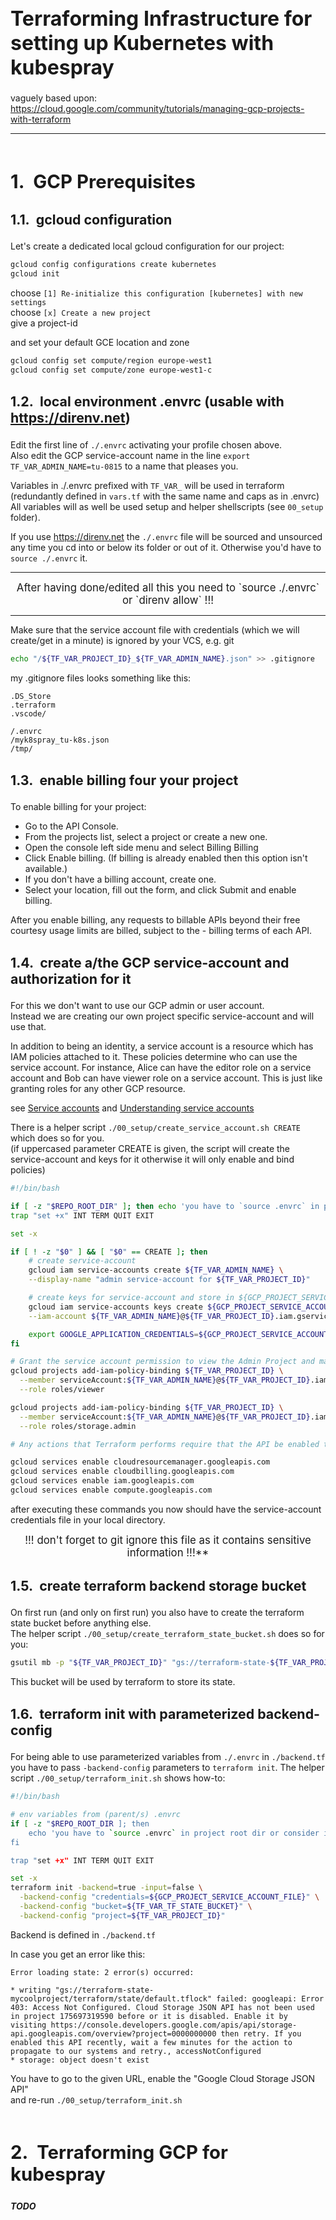# Terraforming Infrastructure for setting up Kubernetes with kubespray

vaguely based upon: https://cloud.google.com/community/tutorials/managing-gcp-projects-with-terraform

---

## GCP Prerequisites


### gcloud configuration

Let's create a dedicated local gcloud configuration for our project:

``` bash
gcloud config configurations create kubernetes
gcloud init
```

choose `[1] Re-initialize this configuration [kubernetes] with new settings`<br/>
choose `[x] Create a new project`<br/>
give a project-id

and set your default GCE location and zone

``` bash
gcloud config set compute/region europe-west1
gcloud config set compute/zone europe-west1-c
```

### local environment .envrc (usable with https://direnv.net)
Edit the first line of `./.envrc` activating your profile chosen above.<br/>
Also edit the GCP service-account name in the line `export  TF_VAR_ADMIN_NAME=tu-0815` to a name that pleases you.

Variables in ./.envrc prefixed with `TF_VAR_` will be used in terraform (redundantly defined in `vars.tf` with the same name and caps as in .envrc)<br/>
All variables will as well be used setup and helper shellscripts (see `00_setup` folder).

If you use https://direnv.net the `./.envrc` file will be sourced and unsourced any time you cd into or below its folder or out of it. Otherwise you'd have to `source ./.envrc` it.

---

<center><big> After having done/edited all this you need to `source ./.envrc` or `direnv allow` !!!</big></center>

---

Make sure that the service account file with credentials (which we will create/get in a minute) is ignored by your VCS, e.g. git

``` bash
echo "/${TF_VAR_PROJECT_ID}_${TF_VAR_ADMIN_NAME}.json" >> .gitignore
```

my .gitignore files looks something like this:

```
.DS_Store
.terraform
.vscode/

/.envrc
/myk8spray_tu-k8s.json
/tmp/
```

### enable billing four your project

To enable billing for your project:

- Go to the API Console.
- From the projects list, select a project or create a new one.
- Open the console left side menu and select Billing  Billing
- Click Enable billing. (If billing is already enabled then this option isn't available.)
- If you don't have a billing account, create one.
- Select your location, fill out the form, and click Submit and enable billing.

After you enable billing, any requests to billable APIs beyond their free courtesy usage limits are billed, subject to the - billing terms of each API.

### create a/the GCP service-account and authorization for it

For this we don't want to use our GCP admin or user account.<br/>
Instead we are creating our own project specific service-account and will use that.

In addition to being an identity, a service account is a resource which has IAM policies attached to it. These policies determine who can use the service account. For instance, Alice can have the editor role on a service account and Bob can have viewer role on a service account. This is just like granting roles for any other GCP resource.

see [Service accounts](https://cloud.google.com/iam/docs/service-accounts?hl=en) and [Understanding service accounts](https://cloud.google.com/iam/docs/understanding-service-accounts?hl=en)

There is a helper script `./00_setup/create_service_account.sh CREATE` which does so for you.<br/>
(if uppercased parameter CREATE is given, the script will create the service-account and keys for it
otherwise it will only enable and bind policies)

``` bash
#!/bin/bash

if [ -z "$REPO_ROOT_DIR" ]; then echo 'you have to `source .envrc` in project root dir or consider installing https://direnv.net' ; fi
trap "set +x" INT TERM QUIT EXIT

set -x

if [ ! -z "$0" ] && [ "$0" == CREATE ]; then
    # create service-account
    gcloud iam service-accounts create ${TF_VAR_ADMIN_NAME} \
    --display-name "admin service-account for ${TF_VAR_PROJECT_ID}"

    # create keys for service-account and store in ${GCP_PROJECT_SERVICE_ACCOUNT_FILE} (!!! beware to .gitignore this!!!)
    gcloud iam service-accounts keys create ${GCP_PROJECT_SERVICE_ACCOUNT_FILE} \
    --iam-account ${TF_VAR_ADMIN_NAME}@${TF_VAR_PROJECT_ID}.iam.gserviceaccount.com

    export GOOGLE_APPLICATION_CREDENTIALS=${GCP_PROJECT_SERVICE_ACCOUNT_FILE}
fi

# Grant the service account permission to view the Admin Project and manage Cloud Storage
gcloud projects add-iam-policy-binding ${TF_VAR_PROJECT_ID} \
  --member serviceAccount:${TF_VAR_ADMIN_NAME}@${TF_VAR_PROJECT_ID}.iam.gserviceaccount.com \
  --role roles/viewer

gcloud projects add-iam-policy-binding ${TF_VAR_PROJECT_ID} \
  --member serviceAccount:${TF_VAR_ADMIN_NAME}@${TF_VAR_PROJECT_ID}.iam.gserviceaccount.com \
  --role roles/storage.admin

# Any actions that Terraform performs require that the API be enabled to do so.

gcloud services enable cloudresourcemanager.googleapis.com
gcloud services enable cloudbilling.googleapis.com
gcloud services enable iam.googleapis.com
gcloud services enable compute.googleapis.com
```

after executing these commands you now should have the service-account credentials file in your local directory.

<center><big>!!! don't forget to git ignore this file as it contains sensitive information !!!**</big></center>


### create terraform backend storage bucket

On first run (and only on first run) you also have to create the terraform state bucket before anything else.</br>
The helper script `./00_setup/create_terraform_state_bucket.sh` does so for you:

``` bash
gsutil mb -p "${TF_VAR_PROJECT_ID}" "gs://terraform-state-${TF_VAR_PROJECT_ID}"
```

This bucket will be used by terraform to store its state.

### terraform init with parameterized backend-config

For being able to use parameterized variables from `./.envrc` in `./backend.tf` you have to pass `-backend-config` parameters to `terraform init`. The helper script `./00_setup/terraform_init.sh` shows how-to:

``` bash
#!/bin/bash

# env variables from (parent/s) .envrc
if [ -z "$REPO_ROOT_DIR ]; then
    echo 'you have to `source .envrc` in project root dir or consider installing https://direnv.net'
fi

trap "set +x" INT TERM QUIT EXIT

set -x
terraform init -backend=true -input=false \
  -backend-config "credentials=${GCP_PROJECT_SERVICE_ACCOUNT_FILE}" \
  -backend-config "bucket=${TF_VAR_TF_STATE_BUCKET}" \
  -backend-config "project=${TF_VAR_PROJECT_ID}"
```

Backend is defined in `./backend.tf`

In case you get an error like this:

```
Error loading state: 2 error(s) occurred:

* writing "gs://terraform-state-mycoolproject/terraform/state/default.tflock" failed: googleapi: Error 403: Access Not Configured. Cloud Storage JSON API has not been used in project 175697319590 before or it is disabled. Enable it by visiting https://console.developers.google.com/apis/api/storage-api.googleapis.com/overview?project=0000000000 then retry. If you enabled this API recently, wait a few minutes for the action to propagate to our systems and retry., accessNotConfigured
* storage: object doesn't exist
```

You have to go to the given URL, enable the "Google Cloud Storage JSON API"</br>
and re-run `./00_setup/terraform_init.sh`

## Terraforming GCP for kubespray

***TODO***



<style type="text/css"> /* automatic heading numbering */ h1 { counter-reset: h2counter; font-size: 24pt; } h2 { counter-reset: h3counter; font-size: 22pt; margin-top: 2em; } h3 { counter-reset: h4counter; font-size: 16pt; } h4 { counter-reset: h5counter; font-size: 14pt; } h5 { counter-reset: h6counter; } h6 { } h2:before { counter-increment: h2counter; content: counter(h2counter) ".\0000a0\0000a0"; } h3:before { counter-increment: h3counter; content: counter(h2counter) "." counter(h3counter) ".\0000a0\0000a0"; } h4:before { counter-increment: h4counter; content: counter(h2counter) "." counter(h3counter) "." counter(h4counter) ".\0000a0\0000a0"; } h5:before { counter-increment: h5counter; content: counter(h2counter) "." counter(h3counter) "." counter(h4counter) "." counter(h5counter) ".\0000a0\0000a0"; } h6:before { counter-increment: h6counter; content: counter(h2counter) "." counter(h3counter) "." counter(h4counter) "." counter(h5counter) "." counter(h6counter) ".\0000a0\0000a0"; } </style>
